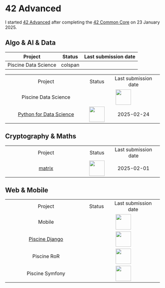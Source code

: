 # 42 Advanced
I started <a href="https://github.com/davidmonteiro03/42-advanced">42 Advanced</a> after completing the <a href="https://github.com/davidmonteiro03/42-common-core">42 Common Core</a> on 23 January 2025.

## Algo & AI & Data
| Project | Status | Last submission date |
| :-----: | :----: | :------------------: |
| Piscine Data Science | colspan ||
<table width="100%">
    <tr align="center">
        <td width="250">Project</td>
        <td>Status</td>
        <td>Last submission date</td>
    </tr>
    <tr align="center">
        <td>Piscine Data Science</td>
        <td colspan="2">
            <img src="https://cdn-icons-png.flaticon.com/512/3602/3602291.png" width="50"/>
        </td>
    </tr>
    <tr align="center">
        <td>
            <a href="https://github.com/davidmonteiro03/42-advanced-python-for-data-science">Python for Data Science</a>
        </td>
        <td>
            <img src="https://cdn-icons-png.flaticon.com/512/845/845646.png" width="50"/>
        </td>
        <td>2025-02-24</td>
    </tr>
</table>

## Cryptography & Maths
<table width="100%">
    <tr align="center">
        <td width="250">Project</td>
        <td>Status</td>
        <td>Last submission date</td>
    </tr>
    <tr align="center">
        <td>
            <a href="https://github.com/davidmonteiro03/42-advanced-matrix">matrix</a>
        </td>
        <td>
            <img src="https://cdn-icons-png.flaticon.com/512/845/845646.png" width="50"/>
        </td>
        <td>2025-02-01</td>
    </tr>
</table>

## Web & Mobile
<table width="100%">
    <tr align="center">
        <td width="250">Project</td>
        <td>Status</td>
        <td>Last submission date</td>
    </tr>
    <tr align="center">
        <td>Mobile</td>
        <td colspan="2">
            <img src="https://cdn-icons-png.flaticon.com/512/3602/3602291.png" width="50"/>
        </td>
    </tr>
    <tr align="center">
        <td>
            <a href="https://github.com/davidmonteiro03/42-advanced-piscine-django">Piscine Django</a>
        </td>
        <td colspan="2">
            <img src="https://cdn-icons-png.flaticon.com/512/3602/3602291.png" width="50"/>
        </td>
    </tr>
    <tr align="center">
        <td>Piscine RoR</td>
        <td colspan="2">
            <img src="https://cdn-icons-png.flaticon.com/512/3602/3602291.png" width="50"/>
        </td>
    </tr>
    <tr align="center">
        <td>Piscine Symfony</td>
        <td colspan="2">
            <img src="https://cdn-icons-png.flaticon.com/512/3602/3602291.png" width="50"/>
        </td>
    </tr>
</table>

